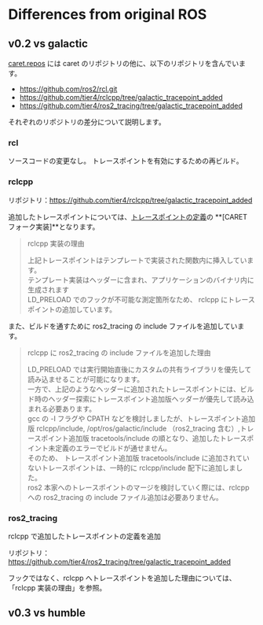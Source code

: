 # Differences from original ROS

## v0.2 vs galactic

[caret.repos](https://github.com/tier4/caret/blob/main/caret.repos) には caret のリポジトリの他に、以下のリポジトリを含んでいます。

- <https://github.com/ros2/rcl.git>
- <https://github.com/tier4/rclcpp/tree/galactic_tracepoint_added>
- <https://github.com/tier4/ros2_tracing/tree/galactic_tracepoint_added>

それぞれのリポジトリの差分について説明します。

### rcl

ソースコードの変更なし。
トレースポイントを有効にするための再ビルド。

### rclcpp

リポジトリ：<https://github.com/tier4/rclcpp/tree/galactic_tracepoint_added>

追加したトレースポイントについては、[トレースポイントの定義](./supported_tracepoints.md)の **[CARET フォーク実装]**となります。

> rclcpp 実装の理由
>
> 上記トレースポイントはテンプレートで実装された関数内に挿入しています。  
> テンプレート実装はヘッダーに含まれ、アプリケーションのバイナリ内に生成されます  
> LD_PRELOAD でのフックが不可能な測定箇所なため、 rclcpp にトレースポイントの追加しています。

また、ビルドを通すために ros2_tracing の include ファイルを追加しています。

> rclcpp に ros2_tracing の include ファイルを追加した理由
>
> LD_PRELOAD では実行開始直後にカスタムの共有ライブラリを優先して読み込ませることが可能になります。  
> 一方で、上記のようなヘッダーに追加されたトレースポイントには、ビルド時のヘッダー探索にトレースポイント追加版ヘッダーが優先して読み込まれる必要あります。  
> gcc の -I フラグや CPATH などを検討しましたが、トレースポイント追加版 rclcpp/include, /opt/ros/galactic/include （ros2_tracing 含む）,トレースポイント追加版 tracetools/include の順となり、追加したトレースポイント未定義のエラーでビルドが通せません。  
> そのため、 トレースポイント追加版 tracetools/include に追加されていないトレースポイントは、一時的に rclcpp/include 配下に追加しました。  
> ros2 本家へのトレースポイントのマージを検討していく際には、rclcpp への ros2_tracing の include ファイル追加は必要ありません。

### ros2_tracing

rclcpp で追加したトレースポイントの定義を追加

リポジトリ：<https://github.com/tier4/ros2_tracing/tree/galactic_tracepoint_added>

フックではなく、rclcpp へトレースポイントを追加した理由については、「rclcpp 実装の理由」を参照。

## v0.3 vs humble
